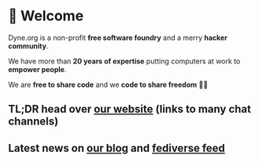 # 👋 Welcome

Dyne.org is a non-profit **free software foundry** and a merry **hacker community**.

We have more than **20 years of expertise** putting computers at work to **empower people**.

We are **free to share code** and we **code to share freedom** ✊🏽

## TL;DR head over [our website](https://dyne.org) (links to many chat channels)

## Latest news on [our blog](https://medium.com/think-do-tank) and [fediverse feed](https://toot.community/@dyne)
